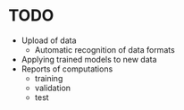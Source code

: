 # TODO

- Upload of data
  - Automatic recognition of data formats
- Applying trained models to new data
- Reports of computations
  - training
  - validation
  - test
